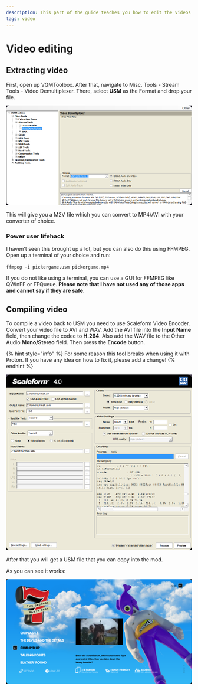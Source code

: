 ```yaml
---
description: This part of the guide teaches you how to edit the videos in the game
tags: video
---
```


# Video editing

## Extracting video

First, open up VGMToolbox. After that, navigate to Misc. Tools - Stream Tools - Video Demultiplexer. There, select **USM** as the Format and drop your file.&#x20;

![](/assets/image_(20).png)

This will give you a M2V file which you can convert to MP4/AVI with your converter of choice.

### Power user lifehack

I haven't seen this brought up a lot, but you can also do this using FFMPEG. Open up a terminal of your choice and run:

`ffmpeg -i pickergame.usm pickergame.mp4`



If you do not like using a terminal, you can use a GUI for FFMPEG like QWinFF or FFQueue. **Please note that I have not used any of those apps and cannot say if they are safe.**

## Compiling video

To compile a video back to USM you need to use Scaleform Video Encoder. Convert your video file to AVI and WAV. Add the AVI file into the **Input Name** field, then change the codec to **H.264**. Also add the WAV file to the Other Audio **Mono/Stereo** field. Then press the **Encode** button.&#x20;

{% hint style="info" %}
For some reason this tool breaks when using it with Proton. If you have any idea on how to fix it, please add a change!
{% endhint %}

![](/assets/image_(22).png)

After that you will get a USM file that you can copy into the mod.

As you can see it works:

![](/assets/image_(24).png)
